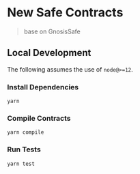 # New Safe Contracts

> base on GnosisSafe

## Local Development

The following assumes the use of `node@>=12`.

### Install Dependencies

`yarn`

### Compile Contracts

`yarn compile`

### Run Tests

`yarn test`
